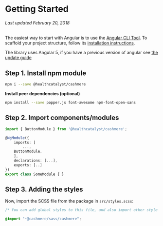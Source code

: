 # Getting Started
###### Last updated February 20, 2018

The easiest way to start with Angular is to use the [Angular CLI Tool](https://github.com/angular/angular-cli). To scaffold your project structure, follow its [installation instructions](https://github.com/angular/angular-cli#installation).

The library uses Angular 5, if you have a previous version of angular see [the update guide](https://angular-update-guide.firebaseapp.com/)

## Step 1. Install npm module

```BASH
npm i --save @healthcatalyst/cashmere
```

**Install peer dependencies (optional)**

```BASH
npm install --save popper.js font-awesome npm-font-open-sans
```

## Step 2. Import components/modules

```typescript
import { ButtonModule } from '@healthcatalyst/cashmere';

@NgModule({
    imports: [
        ...,
    ButtonModule,
    ],
    declarations: [...],
    exports: [..]
})
export class SomeModule { }
```
## Step 3. Adding the styles

Now, import the SCSS file from the package in `src/styles.scss`:

```scss
/* You can add global styles to this file, and also import other style files */

@import "~@cashmere/sass/cashmere";
```
